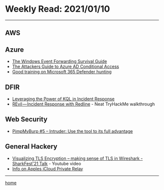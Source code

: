 # Weekly Read: 2021/01/10
----

## AWS



## Azure

 * [The Windows Event Forwarding Survival Guide](https://medium.com/hackernoon/the-windows-event-forwarding-survival-guide-2010db7a68c4)
 * [The Attackers Guide to Azure AD Conditional Access](https://danielchronlund.com/2022/01/07/the-attackers-guide-to-azure-ad-conditional-access/)
 * [Good training on Microsoft 365 Defender hunting](https://docs.microsoft.com/en-us/microsoft-365/security/defender/advanced-hunting-expert-training?view=o365-worldwide)

## DFIR

 * [Leveraging the Power of KQL in Incident Response](https://techcommunity.microsoft.com/t5/security-compliance-and-identity/leveraging-the-power-of-kql-in-incident-response/ba-p/3044795)
 * [REvil — Incident Response with Redline](https://infosecwriteups.com/revil-incident-response-with-redline-fe7853699216) - Neat TryHackMe walkthrough


## Web Security

 * [PimpMyBurp #5 – Intruder: Use the tool to its full advantage](https://blog.yeswehack.com/yeswerhackers/pimpmyburp-5-burp-suite-intruder-tool-full-advantage/)


## General Hackery

 * [Visualizing TLS Encryption – making sense of TLS in Wireshark - SharkFest'21 Talk](https://www.youtube.com/watch?v=nmOGc44w96E) - Youtube video
 * [Info on Apples iCloud Private Relay](https://datatracker.ietf.org/meeting/111/materials/slides-111-pearg-private-relay-00)


----
[home](index.md)
